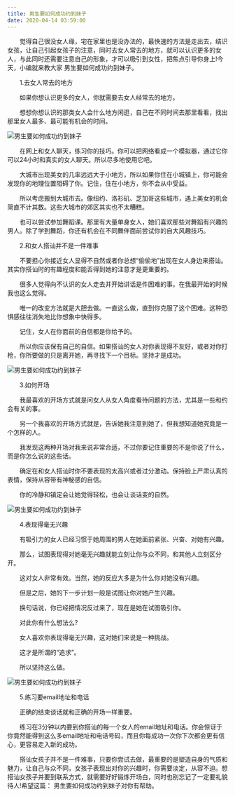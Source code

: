 ```yaml
---
title: 男生要如何成功约到妹子
date: 2020-04-14 03:59:00
---
```




　　觉得自己很没女人缘，宅在家里也是没办法的，最快速的方法是走出去，结识女孩，让自己引起女孩子的注意，同时去女人常去的地方，就可以认识更多的女人，与此同时还需要注意自己的形象，才可以吸引到女性，把焦点引导你身上!今天，小编就来教大家 男生要如何成功约到妹子。

　　1.去女人常去的地方

　　如果你想认识更多的女人，你就需要去女人经常去的地方。

　　想想你想认识的那类女人会什么地方闲逛，自己在不同时间去那里看看，找出那里女人最多、最可能有机会的时间。

![男生要如何成功约到妹子](/img/a87336a8bd80fef44d57180e67545edb.jpg)

　　在网上和女人聊天，练习你的技巧。你可以把网络看成一个模拟器，通过它你可以24小时和真实的女人聊天。所以尽多地使用它吧。

　　大城市出现美女的几率远远大于小地方，所以如果你住在小城镇上，你可能会发现你的地理位置阻碍了你。记住，住在小地方，你不会从中受益。

　　所以考虑搬到大城市去。像纽约、洛衫矶、芝加哥这些城市，遇上美女的机会简直不计其数。这些大城市的郊区其实也不太糟糕。

　　也可以尝试参加舞蹈课。那里有大量单身女人，她们喜欢那些对舞蹈有兴趣的男人。除了学到舞蹈，你还有机会在不同舞伴面前尝试你的自大风趣技巧。

　　2.和女人搭讪并不是一件难事

　　不要担心你接近女人显得不自然或者你总想“偷偷地”出现在女人身边来搭讪。其实你搭讪时的有趣程度和能否得到她的注意才是更重要的。

　　很多人觉得向不认识的女人走去并开始讲话是件困难的事。在我最开始的时候我也这么觉得。

　　唯一的改变方法就是大胆去做。一直这么做，直到你克服了这个困难。这种恐惧感往往消失地比你想象中快得多。

　　记住，女人在你面前的自信都是你给予的。

　　所以你应该保有自己的自信。如果搭讪的女人对你表现得不友好，或者对你打枪，你所要做的只是离开她，再寻找下一个目标。坚持才是成功。

![男生要如何成功约到妹子](/img/d6af2dedc2db9ee2d93043dee0d3df04.jpg)

　　3.如何开场

　　我最喜欢的开场方式就是问女人从女人角度看待问题的方法，尤其是一些和约会有关的事。

　　另一个我喜欢的开场方式就是，告诉她我注意到她了，但我想知道她究竟是一个怎样的人。

　　我发现这两种开场对我来说非常合适，不过你要记住重要的不是你说了什么，而是你怎么说的这些话。

　　确定在和女人搭讪时你不要表现的太高兴或者过分激动。保持脸上严肃认真的表情，保持从容带有神秘感的自信。

　　你的冷静和镇定会让她觉得轻松，也会让谈话变的自然。

![男生要如何成功约到妹子](/img/1368e376d9c06d2708c997b3a0771a8f.jpg)

　　4.表现得毫无兴趣

　　有吸引力的女人已经习惯于她周围的男人在她面前紧张、兴奋、对她有兴趣。

　　那么，试图表现得对她毫无兴趣就能立刻让你与众不同，和其他人立刻区分开。

　　这对女人非常有效。当然，她的反应大多是为什么你对她没有兴趣。

　　但是之后，她的下一步计划一般是试图让你对她产生兴趣。

　　换句话说，你已经把情况反过来了，现在是她在试图吸引你。

　　对此你有什么想法么?

　　女人喜欢你表现得毫无兴趣，这对她们来说是一种挑战。

　　这才是所谓的“追求”。

　　所以坚持这么做。

![男生要如何成功约到妹子](/img/2470a3acba4ea0dadfb83ebedf0f8595.jpg)

　　5.练习要email地址和电话

　　正确的结束谈话就和正确的开场一样重要。

　　练习在3分钟以内要到你搭讪的每一个女人的email地址和电话。你会惊讶于你竟然能得到这么多email地址和电话号码，而且你每成功一次你下次都会更有信心，更容易走入新的成功。

　　搭讪女孩子并不是一件难事，只要你尝试去做，最重要的是塑造自身的气质和魅力，让自己与众不同，女孩子表现出对你的兴趣时，你需要淡定，从容不迫。想搭讪女孩子并要到联系方式，就需要好好锻炼开场白，同时也别忘记了一定要礼貌待人!希望这篇： 男生要如何成功约到妹子对你有帮助。